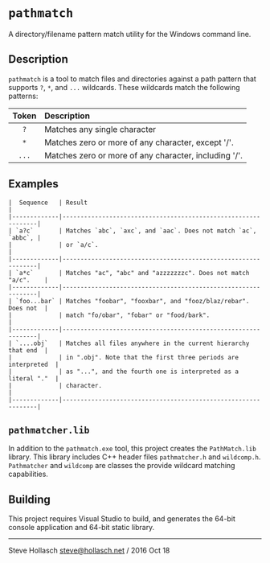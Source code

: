 `pathmatch`
================================================================================

A directory/filename pattern match utility for the Windows command line.


Description
---------------

`pathmatch` is a tool to match files and directories against a path pattern that
supports `?`, `*`, and `...` wildcards. These wildcards match the following
patterns:

| Token | Description
|:-----:|:---------------------------------------------------------
| `?`   | Matches any single character
| `*`   | Matches zero or more of any character, except '/'.
| `...` | Matches zero or more of any character, including '/'.


Examples
-----------

    |  Sequence   | Result                                                        |
    |-------------|---------------------------------------------------------------|
    | `a?c`       | Matches `abc`, `axc`, and `aac`. Does not match `ac`, `abbc`, | 
    |             | or `a/c`.                                                     |
    |-------------|---------------------------------------------------------------|
    | `a*c`       | Matches "ac", "abc" and "azzzzzzzc". Does not match "a/c".    |
    |-------------|---------------------------------------------------------------|
    | `foo...bar` | Matches "foobar", "fooxbar", and "fooz/blaz/rebar". Does not  |
    |             | match "fo/obar", "fobar" or "food/bark".                      |
    |-------------|---------------------------------------------------------------|
    | `....obj`   | Matches all files anywhere in the current hierarchy that end  |
    |             | in ".obj". Note that the first three periods are interpreted  |
    |             | as "...", and the fourth one is interpreted as a literal "."  |
    |             | character.                                                    |
    |-------------|---------------------------------------------------------------|


`pathmatcher.lib`
-------------------

In addition to the `pathmatch.exe` tool, this project creates the
`PathMatch.lib` library. This library includes C++ header files `pathmatcher.h`
and `wildcomp.h`. `Pathmatcher` and `wildcomp` are classes the provide wildcard
matching capabilities.


Building
-----------

This project requires Visual Studio to build, and generates the 64-bit console
application and 64-bit static library.


----
Steve Hollasch <steve@hollasch.net>  /  2016 Oct 18
